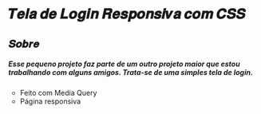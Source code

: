 # 𝑻𝒆𝒍𝒂 𝒅𝒆 𝑳𝒐𝒈𝒊𝒏 𝑹𝒆𝒔𝒑𝒐𝒏𝒔𝒊𝒗𝒂 𝒄𝒐𝒎 𝑪𝑺𝑺
## 𝑺𝒐𝒃𝒓𝒆

##### Esse pequeno projeto faz parte de um outro projeto maior que estou trabalhando com alguns amigos. Trata-se de uma simples tela de login.
<ul type="circle">
  <li> Feito com Media Query
  <li> Página responsiva
</ul>
